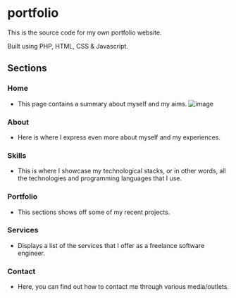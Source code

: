 # portfolio
This is the source code for my own portfolio website.

Built using PHP, HTML, CSS & Javascript.

## Sections
### Home
- This page contains a summary about myself and my aims. 
![image](https://github.com/AK1o9/portfolio/assets/96708800/a0c5c7da-35e1-4538-95fd-5146ed8c8362)
### About
- Here is where I express even more about myself and my experiences.
### Skills
- This is where I showcase my technological stacks, or in other words, all the technologies and programming languages that I use.
### Portfolio
- This sections shows off some of my recent projects.
### Services
- Displays a list of the services that I offer as a freelance software engineer.
### Contact
- Here, you can find out how to contact me through various media/outlets.
